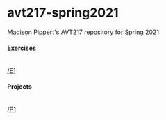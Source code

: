 # avt217-spring2021
Madison Pippert's AVT217 repository for Spring 2021

<h4>Exercises</h4> <br>
<a href="https://mp-yozidan.github.io/avt217-spring2021/E1">/E1</a>

<br>
<h4>Projects</h4> <br>
<a href="https://mp-yozidan.github.io/avt217-spring2021/P1">/P1</a>
